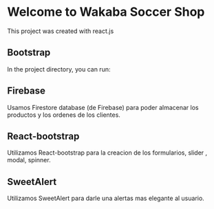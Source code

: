 # Welcome to Wakaba Soccer Shop

This project was created with react.js
## Bootstrap

In the project directory, you can run:

## Firebase

Usamos Firestore database (de Firebase) para poder almacenar los productos y los ordenes de los clientes.

## React-bootstrap

Utilizamos React-bootstrap para la creacion de los formularios, slider , modal, spinner.

## SweetAlert

Utilizamos SweetAlert para darle una alertas mas elegante al usuario.
